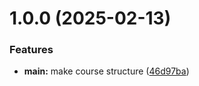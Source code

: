 # 1.0.0 (2025-02-13)


### Features

* **main:** make course structure ([46d97ba](https://github.com/amusby/os-intro/commit/46d97bae96d1f9fd44abad9c35ea398a3dde984a))



